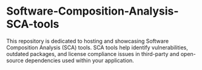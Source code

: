 # Software-Composition-Analysis-SCA-tools
This repository is dedicated to hosting and showcasing Software Composition Analysis (SCA) tools. SCA tools help identify vulnerabilities, outdated packages, and license compliance issues in third-party and open-source dependencies used within your application.
